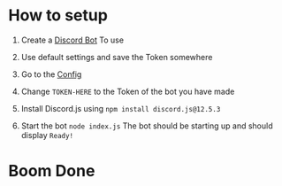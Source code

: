 # How to setup

1) Create a [Discord Bot](https://discord.com/developers/applications) To use 
2) Use default settings and save the Token somewhere

3) Go to the [Config](https://github.com/1devintokyo/Indigo-Predictor/blob/main/config.json)


4) Change `TOKEN-HERE` to the Token of the bot you have made

5) Install Discord.js using `npm install discord.js@12.5.3`
6) Start the bot `node index.js` The bot should be starting up and should display `Ready!`

# Boom Done
